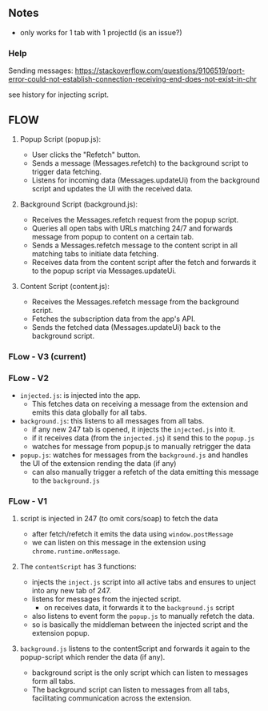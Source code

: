 ## Notes

- only works for 1 tab with 1 projectId (is an issue?)

### Help

Sending messages: https://stackoverflow.com/questions/9106519/port-error-could-not-establish-connection-receiving-end-does-not-exist-in-chr

see history for injecting script.

## FLOW

1. Popup Script (popup.js):

   - User clicks the "Refetch" button.
   - Sends a message (Messages.refetch) to the background script to trigger data fetching.
   - Listens for incoming data (Messages.updateUi) from the background script and updates the UI with the received data.

2. Background Script (background.js):

   - Receives the Messages.refetch request from the popup script.
   - Queries all open tabs with URLs matching 24/7 and forwards message from popup to content on a certain tab.
   - Sends a Messages.refetch message to the content script in all matching tabs to initiate data fetching.
   - Receives data from the content script after the fetch and forwards it to the popup script via Messages.updateUi.

3. Content Script (content.js):
   - Receives the Messages.refetch message from the background script.
   - Fetches the subscription data from the app's API.
   - Sends the fetched data (Messages.updateUi) back to the background script.

### FLow - V3 (current)

### FLow - V2

- `injected.js`: is injected into the app.
  - This fetches data on receiving a message from the extension and emits this data globally for all tabs.
- `background.js`: this listens to all messages from all tabs.
  - if any new 247 tab is opened, it injects the `injected.js` into it.
  - if it receives data (from the `injected.js`) it send this to the `popup.js`
  - watches for message from popup.js to manually retrigger the data
- `popup.js`: watches for messages from the `background.js` and handles the UI of the extension rending the data (if any)
  - can also manually trigger a refetch of the data emitting this message to the `background.js`

### FLow - V1

1. script is injected in 247 (to omit cors/soap) to fetch the data
   - after fetch/refetch it emits the data using `window.postMessage`
   - we can listen on this message in the extension using `chrome.runtime.onMessage`.
2. The `contentScript` has 3 functions:

   - injects the `inject.js` script into all active tabs and ensures to unject into any new tab of 247.
   - listens for messages from the injected script.
     - on receives data, it forwards it to the `background.js` script
   - also listens to event form the `popup.js` to manually refetch the data.
   - so is basically the middleman between the injected script and the extension popup.

3. `background.js` listens to the contentScript and forwards it again to the popup-script which render the data (if any).
   - background script is the only script which can listen to messages form all tabs.
   - The background script can listen to messages from all tabs, facilitating communication across the extension.
